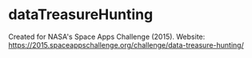 # dataTreasureHunting
Created for NASA's Space Apps Challenge (2015). Website: https://2015.spaceappschallenge.org/challenge/data-treasure-hunting/
